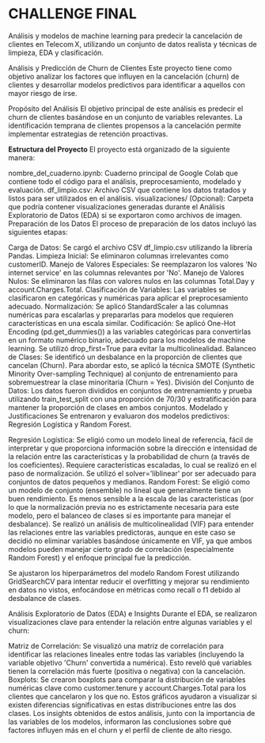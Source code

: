 # **CHALLENGE FINAL**
Análisis y modelos de machine learning para predecir la cancelación de clientes en Telecom X, utilizando un conjunto de datos realista y técnicas de limpieza, EDA y clasificación.

Análisis y Predicción de Churn de Clientes
Este proyecto tiene como objetivo analizar los factores que influyen en la cancelación (churn) de clientes y desarrollar modelos predictivos para identificar a aquellos con mayor riesgo de irse.

Propósito del Análisis
El objetivo principal de este análisis es predecir el churn de clientes basándose en un conjunto de variables relevantes. La identificación temprana de clientes propensos a la cancelación permite implementar estrategias de retención proactivas.

**Estructura del Proyecto**
El proyecto está organizado de la siguiente manera:

nombre_del_cuaderno.ipynb: Cuaderno principal de Google Colab que contiene todo el código para el análisis, preprocesamiento, modelado y evaluación.
df_limpio.csv: Archivo CSV que contiene los datos tratados y listos para ser utilizados en el análisis.
visualizaciones/ (Opcional): Carpeta que podría contener visualizaciones generadas durante el Análisis Exploratorio de Datos (EDA) si se exportaron como archivos de imagen.
Preparación de los Datos
El proceso de preparación de los datos incluyó las siguientes etapas:

Carga de Datos: Se cargó el archivo CSV df_limpio.csv utilizando la librería Pandas.
Limpieza Inicial: Se eliminaron columnas irrelevantes como customerID.
Manejo de Valores Especiales: Se reemplazaron los valores 'No internet service' en las columnas relevantes por 'No'.
Manejo de Valores Nulos: Se eliminaron las filas con valores nulos en las columnas Total.Day y account.Charges.Total.
Clasificación de Variables: Las variables se clasificaron en categóricas y numéricas para aplicar el preprocesamiento adecuado.
Normalización: Se aplicó StandardScaler a las columnas numéricas para escalarlas y prepararlas para modelos que requieren características en una escala similar.
Codificación: Se aplicó One-Hot Encoding (pd.get_dummies()) a las variables categóricas para convertirlas en un formato numérico binario, adecuado para los modelos de machine learning. Se utilizó drop_first=True para evitar la multicolinealidad.
Balanceo de Clases: Se identificó un desbalance en la proporción de clientes que cancelan (Churn). Para abordar esto, se aplicó la técnica SMOTE (Synthetic Minority Over-sampling Technique) al conjunto de entrenamiento para sobremuestrear la clase minoritaria (Churn = Yes).
División del Conjunto de Datos: Los datos fueron divididos en conjuntos de entrenamiento y prueba utilizando train_test_split con una proporción de 70/30 y estratificación para mantener la proporción de clases en ambos conjuntos.
Modelado y Justificaciones
Se entrenaron y evaluaron dos modelos predictivos: Regresión Logística y Random Forest.

Regresión Logística: Se eligió como un modelo lineal de referencia, fácil de interpretar y que proporciona información sobre la dirección e intensidad de la relación entre las características y la probabilidad de churn (a través de los coeficientes). Requiere características escaladas, lo cual se realizó en el paso de normalización. Se utilizó el solver='liblinear' por ser adecuado para conjuntos de datos pequeños y medianos.
Random Forest: Se eligió como un modelo de conjunto (ensemble) no lineal que generalmente tiene un buen rendimiento. Es menos sensible a la escala de las características (por lo que la normalización previa no es estrictamente necesaria para este modelo, pero el balanceo de clases sí es importante para manejar el desbalance).
Se realizó un análisis de multicolinealidad (VIF) para entender las relaciones entre las variables predictoras, aunque en este caso se decidió no eliminar variables basándose únicamente en VIF, ya que ambos modelos pueden manejar cierto grado de correlación (especialmente Random Forest) y el enfoque principal fue la predicción.

Se ajustaron los hiperparámetros del modelo Random Forest utilizando GridSearchCV para intentar reducir el overfitting y mejorar su rendimiento en datos no vistos, enfocándose en métricas como recall o f1 debido al desbalance de clases.

Análisis Exploratorio de Datos (EDA) e Insights
Durante el EDA, se realizaron visualizaciones clave para entender la relación entre algunas variables y el churn:

Matriz de Correlación: Se visualizó una matriz de correlación para identificar las relaciones lineales entre todas las variables (incluyendo la variable objetivo 'Churn' convertida a numérica). Esto reveló qué variables tienen la correlación más fuerte (positiva o negativa) con la cancelación.
Boxplots: Se crearon boxplots para comparar la distribución de variables numéricas clave como customer.tenure y account.Charges.Total para los clientes que cancelaron y los que no. Estos gráficos ayudaron a visualizar si existen diferencias significativas en estas distribuciones entre las dos clases.
Los insights obtenidos de estos análisis, junto con la importancia de las variables de los modelos, informaron las conclusiones sobre qué factores influyen más en el churn y el perfil de cliente de alto riesgo.
